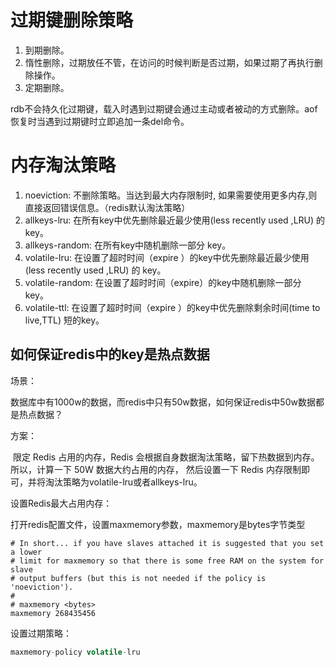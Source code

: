 # 过期键删除策略
1. 到期删除。
2. 惰性删除，过期放任不管，在访问的时候判断是否过期，如果过期了再执行删除操作。
3. 定期删除。

rdb不会持久化过期键，载入时遇到过期键会通过主动或者被动的方式删除。aof恢复时当遇到过期键时立即追加一条del命令。
# 内存淘汰策略
1. noeviction: 不删除策略。当达到最大内存限制时, 如果需要使用更多内存,则直接返回错误信息。（redis默认淘汰策略）
2. allkeys-lru: 在所有key中优先删除最近最少使用(less recently used ,LRU) 的 key。
3. allkeys-random: 在所有key中随机删除一部分 key。
4. volatile-lru: 在设置了超时时间（expire ）的key中优先删除最近最少使用(less recently used ,LRU) 的 key。
5. volatile-random: 在设置了超时时间（expire）的key中随机删除一部分 key。
6. volatile-ttl: 在设置了超时时间（expire ）的key中优先删除剩余时间(time to live,TTL) 短的key。
## 如何保证redis中的key是热点数据
场景：

数据库中有1000w的数据，而redis中只有50w数据，如何保证redis中50w数据都是热点数据？

方案：

 限定 Redis 占用的内存，Redis 会根据自身数据淘汰策略，留下热数据到内存。所以，计算一下 50W 数据大约占用的内存，
然后设置一下 Redis 内存限制即可，并将淘汰策略为volatile-lru或者allkeys-lru。  

设置Redis最大占用内存：

打开redis配置文件，设置maxmemory参数，maxmemory是bytes字节类型
```
# In short... if you have slaves attached it is suggested that you set a lower
# limit for maxmemory so that there is some free RAM on the system for slave
# output buffers (but this is not needed if the policy is 'noeviction').
#
# maxmemory <bytes>
maxmemory 268435456
```
设置过期策略：
```java
maxmemory-policy volatile-lru
```